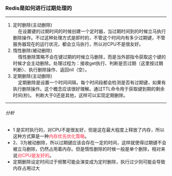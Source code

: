 ### Redis是如何进行过期处理的

---
1. 定时删除(主动删除)<br>&nbsp;&nbsp;&nbsp;&nbsp;在设置键的过期时间的时候创建一个定时器，当过期时间到的时候立马执行删除操作。不过这种处理方式是即时的，不管这个时间内有多少过期键，不管服务器现在的运行状况，都会立马执行，所以对CPU不是很友好。
2. 惰性删除(被动删除)<br>&nbsp;&nbsp;&nbsp;&nbsp;惰性删除策略不会在键过期的时候立马删除，而是当外部指令获取这个键的时候才会主动删除。处理过程为：接收get执行、判断是否过期（这里按过期判断）、执行删除操作、返回nil（空）。
3. 定期删除(主动删除)<br>&nbsp;&nbsp;&nbsp;&nbsp;定期删除是设置一个时间间隔，每个时间段都会检测是否有过期键，如果有执行删除操作。这个概念应该很好理解。通过TTL命令用于获取键到期的剩余时间(秒)。 判断大于0还是其他，这样可以实现定期删除。

---

###### 分析

- 1 是实时执行的，对CPU不是很友好，但是这在最大程度上释放了内存，所以这种方式算是一种<font color = #FF2941>内存优先优化策略</font>。
- 2、3为被动删除，所以过期键应该会存在一定的时间，这样就使得过期键不会被立马删除，仍然占用着内存。但是惰性删除的时候一般是单个删除，相对来说<font color = #FF2941>对CPU是友好的</font>。 
- 定期删除设定时间过于频繁可能会演变成为定时删除，执行过少则可能会导致内存占用过大